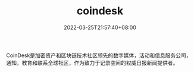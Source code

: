 ﻿---
weight: 
title: "coindesk"
description: "CoinDesk是加密资产和区块链技术社区领先的数字媒体，活动和信息服务公司，通知，教育和联系全球社区，作为致力于记录空间的权威日报新闻提供者"
date: 2022-03-25T21:57:40+08:00
lastmod: 2022-03-25T16:45:40+08:00
draft: false
authors: ["Metabd"]
featuredImage: "coindesk.png"
link: ""
tags: ["元宇宙资讯","coindesk"]
categories: ["navigation"]
navigation: ["元宇宙资讯"]
lightgallery: true
toc: true
pinned: false
recommend: false
recommend1: false
---
CoinDesk是加密资产和区块链技术社区领先的数字媒体，活动和信息服务公司，通知，教育和联系全球社区，作为致力于记录空间的权威日报新闻提供者。
